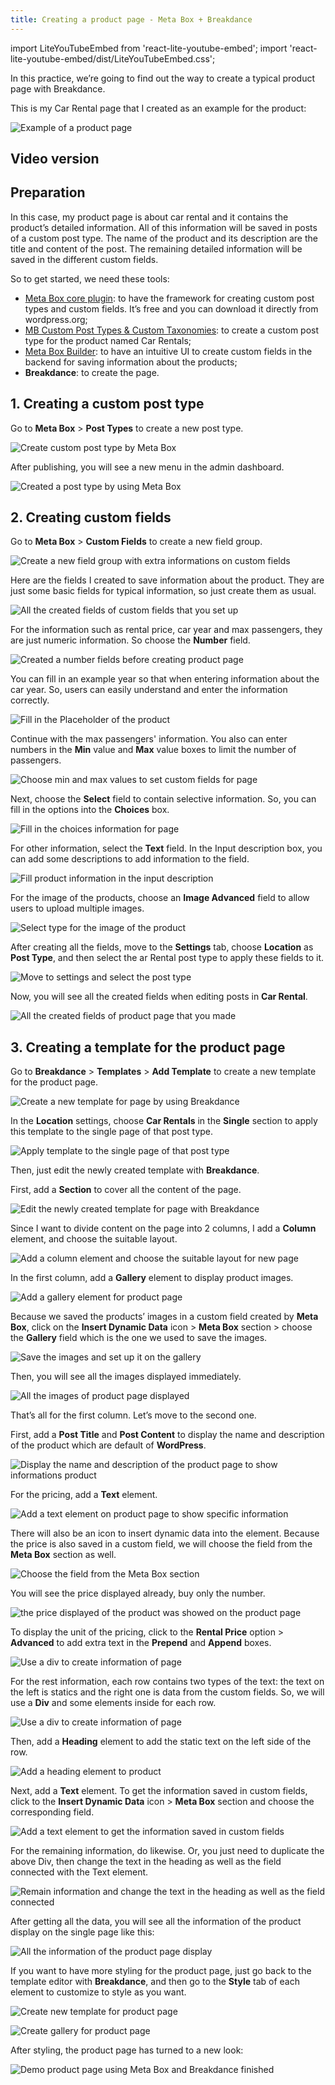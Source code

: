 ```yaml
--- 
title: Creating a product page - Meta Box + Breakdance 
---
```

import LiteYouTubeEmbed from 'react-lite-youtube-embed';
import 'react-lite-youtube-embed/dist/LiteYouTubeEmbed.css';

In this practice, we’re going to find out the way to create a typical product page with Breakdance.

This is my Car Rental page that I created as an example for the product:

![Example of a product page](https://i.imgur.com/KeW7MSD.png)

## Video version

<LiteYouTubeEmbed id='JYnJTnwetwk' />

## Preparation

In this case, my product page is about car rental and it contains the product’s detailed information. All of this information will be saved in posts of a custom post type. The name of the product and its description are the title and content of the post. The remaining detailed information will be saved in the different custom fields.

So to get started, we need these tools:

* [Meta Box core plugin](https://metabox.io/): to have the framework for creating custom post types and custom fields. It’s free and you can download it directly from wordpress.org;
* [MB Custom Post Types & Custom Taxonomies](https://metabox.io/plugins/custom-post-type/): to create a custom post type for the product named Car Rentals;
* [Meta Box Builder](https://metabox.io/plugins/meta-box-builder/): to have an intuitive UI to create custom fields in the backend for saving information about the products;
* **Breakdance**: to create the page.

## 1. Creating a custom post type

Go to **Meta Box** > **Post Types** to create a new post type.

![Create custom post type by Meta Box](https://i.imgur.com/38rvrJG.png)

After publishing, you will see a new menu in the admin dashboard.

![Created a post type by using Meta Box](https://i.imgur.com/Zy8olYJ.png)

## 2. Creating custom fields

Go to **Meta Box** > **Custom Fields** to create a new field group.

![Create a new field group with extra informations on custom fields](https://i.imgur.com/1TEDsFW.png)

Here are the fields I created to save information about the product. They are just some basic fields for typical information, so just create them as usual.

![All the created fields of custom fields that you set up](https://i.imgur.com/LgFtdZx.png)

For the information such as rental price, car year and max passengers, they are just numeric information. So choose the **Number** field.

![Created a number fields before creating product page](https://i.imgur.com/LV0t0cy.png)

You can fill in an example year so that when entering information about the car year. So, users can easily understand and enter the information correctly.

![Fill in the Placeholder of the product](https://i.imgur.com/LE55yu6.png)

Continue with the max passengers' information. You also can enter numbers in the **Min** value and **Max** value boxes to limit the number of passengers.

![Choose min and max values to set custom fields for page](https://i.imgur.com/yXvMhPy.png)

Next, choose the **Select** field to contain selective information. So, you can fill in the options into the **Choices** box.

![Fill in the choices information for page](https://i.imgur.com/NlMJU2Y.png)

For other information, select the **Text** field. In the Input description box, you can add some descriptions to add information to the field.

![Fill product information in the input description](https://i.imgur.com/gKcsWH5.png)

For the image of the products, choose an **Image Advanced** field to allow users to upload multiple images.

![Select type for the image of the product](https://i.imgur.com/Y6str25.png)

After creating all the fields, move to the **Settings** tab, choose **Location** as **Post Type**, and then select the
ar Rental post type to apply these fields to it.

![Move to settings and select the post type](https://i.imgur.com/HCq26nl.png)

Now, you will see all the created fields when editing posts in **Car Rental**.

![All the created fields of product page that you made](https://i.imgur.com/BsDVNZ5.png)

## 3. Creating a template for the product page

Go to **Breakdance** > **Templates** > **Add Template** to create a new template for the product page.

![Create a new template for page by using Breakdance](https://i.imgur.com/MzSAm7F.png)

In the **Location** settings, choose **Car Rentals** in the **Single** section to apply this template to the single page of that post type.

![Apply template to the single page of that post type](https://i.imgur.com/yQEgO5K.png)

Then, just edit the newly created template with **Breakdance**.

First, add a **Section** to cover all the content of the page.

![Edit the newly created template for page with Breakdance](https://i.imgur.com/1teY4vy.png)

Since I want to divide content on the page into 2 columns, I add a **Column** element, and choose the suitable layout.

![Add a column element and choose the suitable layout for new page](https://i.imgur.com/CabE5jJ.png)

In the first column, add a **Gallery** element to display product images.

![Add a gallery element for product page](https://i.imgur.com/ezfsrHK.png)

Because we saved the products’ images in a custom field created by **Meta Box**, click on the **Insert Dynamic Data** icon > **Meta Box** section > choose the **Gallery** field which is the one we used to save the images.

![Save the images and set up it on the gallery](https://i.imgur.com/MM3tkYe.gif)

Then, you will see all the images displayed immediately.

![All the images of product page displayed](https://i.imgur.com/WwwVEca.png)

That’s all for the first column. Let’s move to the second one.

First, add a **Post Title** and **Post Content** to display the name and description of the product which are default of **WordPress**.

![Display the name and description of the product page to show informations product](https://i.imgur.com/8ABfo59.png)

For the pricing, add a **Text** element.

![Add a text element on product page to show specific information](https://i.imgur.com/AcK9OmZ.png)

There will also be an icon to insert dynamic data into the element. Because the price is also saved in a custom field, we will choose the field from the **Meta Box** section as well.

![Choose the field from the Meta Box section](https://i.imgur.com/GS39mES.gif)

You will see the price displayed already, buy only the number.

![the price displayed of the product was showed on the product page](https://i.imgur.com/uOSZhcn.png)

To display the unit of the pricing, click to the **Rental Price** option > **Advanced** to add extra text in the **Prepend** and **Append** boxes.

![Use a div to create information of page](https://i.imgur.com/hFoJXsc.png)

For the rest information, each row contains two types of the text: the text on the left is statics and the right one is data from the custom fields. So, we will use a **Div** and some elements inside for each row.

![Use a div to create information of page](https://i.imgur.com/r3riP5V.png)

Then, add a **Heading** element to add the static text on the left side of the row.

![Add a heading element to product](https://i.imgur.com/QOpW0nX.png)

Next, add a **Text** element. To get the information saved in custom fields, click to the **Insert Dynamic Data** icon > **Meta Box** section and choose the corresponding field.

![Add a text element to get the information saved in custom fields](https://i.imgur.com/rSeFaA6.png)

For the remaining information, do likewise. Or, you just need to duplicate the above Div, then change the text in the heading as well as the field connected with the Text element.

![Remain information and change the text in the heading as well as the field connected](https://i.imgur.com/09AZaJZ.gif)

After getting all the data, you will see all the information of the product display on the single page like this:

![All the information of the product page display](https://i.imgur.com/E2NNiGp.png)

If you want to have more styling for the product page, just go back to the template editor with **Breakdance**, and then go to the **Style** tab of each element to customize to style as you want.

![Create new template for product page](https://i.imgur.com/DTpnj5w.png)

![Create gallery for product page](https://imgur.com/qos6V76.png)

After styling, the product page has turned to a new look:

![Demo product page using Meta Box and Breakdance finished](https://i.imgur.com/KeW7MSD.png)
